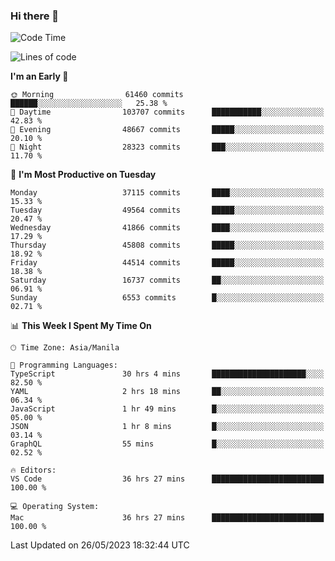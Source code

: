 ### Hi there 👋

<!--START_SECTION:waka-->
![Code Time](http://img.shields.io/badge/Code%20Time-3%2C998%20hrs%2051%20mins-blue)

![Lines of code](https://img.shields.io/badge/From%20Hello%20World%20I%27ve%20Written-99.7%20million%20lines%20of%20code-blue)

**I'm an Early 🐤** 

```text
🌞 Morning                61460 commits       ██████░░░░░░░░░░░░░░░░░░░   25.38 % 
🌆 Daytime                103707 commits      ███████████░░░░░░░░░░░░░░   42.83 % 
🌃 Evening                48667 commits       █████░░░░░░░░░░░░░░░░░░░░   20.10 % 
🌙 Night                  28323 commits       ███░░░░░░░░░░░░░░░░░░░░░░   11.70 % 
```
📅 **I'm Most Productive on Tuesday** 

```text
Monday                   37115 commits       ████░░░░░░░░░░░░░░░░░░░░░   15.33 % 
Tuesday                  49564 commits       █████░░░░░░░░░░░░░░░░░░░░   20.47 % 
Wednesday                41866 commits       ████░░░░░░░░░░░░░░░░░░░░░   17.29 % 
Thursday                 45808 commits       █████░░░░░░░░░░░░░░░░░░░░   18.92 % 
Friday                   44514 commits       █████░░░░░░░░░░░░░░░░░░░░   18.38 % 
Saturday                 16737 commits       ██░░░░░░░░░░░░░░░░░░░░░░░   06.91 % 
Sunday                   6553 commits        █░░░░░░░░░░░░░░░░░░░░░░░░   02.71 % 
```


📊 **This Week I Spent My Time On** 

```text
🕑︎ Time Zone: Asia/Manila

💬 Programming Languages: 
TypeScript               30 hrs 4 mins       █████████████████████░░░░   82.50 % 
YAML                     2 hrs 18 mins       ██░░░░░░░░░░░░░░░░░░░░░░░   06.34 % 
JavaScript               1 hr 49 mins        █░░░░░░░░░░░░░░░░░░░░░░░░   05.00 % 
JSON                     1 hr 8 mins         █░░░░░░░░░░░░░░░░░░░░░░░░   03.14 % 
GraphQL                  55 mins             █░░░░░░░░░░░░░░░░░░░░░░░░   02.52 % 

🔥 Editors: 
VS Code                  36 hrs 27 mins      █████████████████████████   100.00 % 

💻 Operating System: 
Mac                      36 hrs 27 mins      █████████████████████████   100.00 % 
```


 Last Updated on 26/05/2023 18:32:44 UTC
<!--END_SECTION:waka-->


<!--
**rad182/rad182** is a ✨ _special_ ✨ repository because its `README.md` (this file) appears on your GitHub profile.

Here are some ideas to get you started:

- 🔭 I’m currently working on ...
- 🌱 I’m currently learning ...
- 👯 I’m looking to collaborate on ...
- 🤔 I’m looking for help with ...
- 💬 Ask me about ...
- 📫 How to reach me: ...
- 😄 Pronouns: ...
- ⚡ Fun fact: ...
-->
